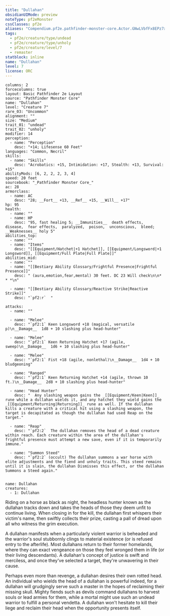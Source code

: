 ```yaml
---
title: "Dullahan"
obsidianUIMode: preview
noteType: pf2eMonster
cssClasses: pf2e
aliases: "Compendium.pf2e.pathfinder-monster-core.Actor.GNwLVbfFx8EPz7xO" 
tags:
  - pf2e/creature/type/undead
  - pf2e/creature/type/unholy
  - pf2e/creature/level/7
  - remaster
statblock: inline
name: "Dullahan"
level: 7
license: ORC
---
```


```statblock
columns: 2
forcecolumns: true
layout: Basic Pathfinder 2e Layout
source: "Pathfinder Monster Core"
name: "Dullahan"
level: "Creature 7"
rare_03: "Uncommon"
alignment: ""
size: "Medium"
trait_01: "undead"
trait_02: "unholy"
modifier: 14
perception:
  - name: "Perception"
    desc: "+14; Lifesense 60 Feet"
languages: "Common, Necril"
skills:
  - name: "Skills"
    desc: "Acrobatics: +15, Intimidation: +17, Stealth: +13, Survival: +15"
abilityMods: [6, 2, 2, 2, 3, 4]
speed: 20 feet
sourcebook: "_Pathfinder Monster Core_"
ac: 28
armorclass:
  - name: AC
    desc: "28; __Fort__ +13, __Ref__ +15, __Will__ +17"
hp: 95
health:
  - name: ""
  - name: HP
    desc: "95, fast healing 5; __Immunities__  death effects,  disease,  fear effects,  paralyzed,  poison,  unconscious,  bleed; __Weaknesses__ holy 5"
abilities_top:
  - name: ""
  - name: "Items"
    desc: "[[Equipment/Hatchet|+1 Hatchet]], [[Equipment/Longsword|+1 Longsword]], [[Equipment/Full Plate|Full Plate]]"
abilities_mid:
  - name: ""
  - name: "[[Bestiary Ability Glossary/Frightful Presence|Frightful Presence]]"
    desc: " (aura,emotion,fear,mental) 30 feet. DC 23 Will check\n\n* * *\n"

  - name: "[[Bestiary Ability Glossary/Reactive Strike|Reactive Strike]]"
    desc: "`pf2:r`  "

attacks:
  - name: ""

  - name: "Melee"
    desc: "`pf2:1` Keen Longsword +18 (magical, versatile p)\n__Damage__  1d8 + 10 slashing plus head-hunter"

  - name: "Melee"
    desc: "`pf2:1` Keen Returning Hatchet +17 (agile, sweep)\n__Damage__  1d6 + 10 slashing plus head-hunter"

  - name: "Melee"
    desc: "`pf2:1` Fist +18 (agile, nonlethal)\n__Damage__  1d4 + 10 bludgeoning"

  - name: "Ranged"
    desc: "`pf2:1` Keen Returning Hatchet +14 (agile, thrown 10 ft.)\n__Damage__  2d8 + 10 slashing plus head-hunter"

  - name: "Head Hunter"
    desc: "  Any slashing weapon gains the _[[Equipment/Keen|Keen]]_ rune while a dullahan wields it, and any hatchet they wield gains the _[[Equipment/Returning|Returning]]_ rune as well. If the dullahan kills a creature with a critical hit using a slashing weapon, the target is decapitated as though the dullahan had used Reap on the target."

  - name: "Reap"
    desc: "`pf2:2`  The dullahan removes the head of a dead creature within reach. Each creature within the area of the dullahan's frightful presence must attempt a new save, even if it is temporarily immune."

  - name: "Summon Steed"
    desc: "`pf2:2` (occult) The dullahan summons a war horse with elite adjustments and the fiend and unholy traits. This steed remains until it is slain, the dullahan Dismisses this effect, or the dullahan Summons a Steed again."
 
```

```encounter-table
name: Dullahan
creatures:
  - 1: Dullahan
```



Riding on a horse as black as night, the headless hunter known as the dullahan tracks down and takes the heads of those they deem unfit to continue living. When closing in for the kill, the dullahan first whispers their victim's name, then swiftly collects their prize, casting a pall of dread upon all who witness the grim execution.

A dullahan manifests when a particularly violent warrior is beheaded and the warrior's soul stubbornly clings to material existence (or is refused entry to the afterlife). Most dullahans return to their former homelands, where they can exact vengeance on those they feel wronged them in life (or their living descendants). A dullahan's concept of justice is swift and merciless, and once they've selected a target, they're unwavering in their cause.

Perhaps even more than revenge, a dullahan desires their own rotted head. An individual who wields the head of a dullahan is powerful indeed, for a dullahan will grudgingly serve such a master in the hopes of reclaiming their missing skull. Mighty fiends such as devils command dullahans to harvest souls or lead armies for them, while a mortal might use such an undead warrior to fulfill a personal vendetta. A dullahan won't hesitate to kill their liege and reclaim their head when the opportunity presents itself.
